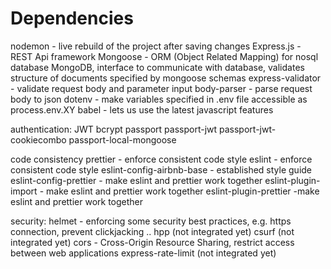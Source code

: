 # Dependencies
nodemon - live rebuild of the project after saving changes
Express.js - REST Api framework
Mongoose - ORM (Object Related Mapping) for nosql database MongoDB, interface to communicate with database, validates structure of documents specified by mongoose schemas
express-validator - validate request body and parameter input
body-parser - parse request body to json
dotenv - make variables specified in .env file accessible as process.env.XY
babel - lets us use the latest javascript features

authentication:
JWT
bcrypt
passport
passport-jwt
passport-jwt-cookiecombo
passport-local-mongoose

code consistency
prettier - enforce consistent code style
eslint - enforce consistent code style
eslint-config-airbnb-base - established style guide
eslint-config-prettier - make eslint and prettier work together
eslint-plugin-import - make eslint and prettier work together
eslint-plugin-prettier -make eslint and prettier work together

security:
helmet - enforcing some security best practices, e.g. https connection, prevent clickjacking ..
hpp (not integrated yet)
csurf (not integrated yet)
cors - Cross-Origin Resource Sharing, restrict access between web applications
express-rate-limit (not integrated yet)
